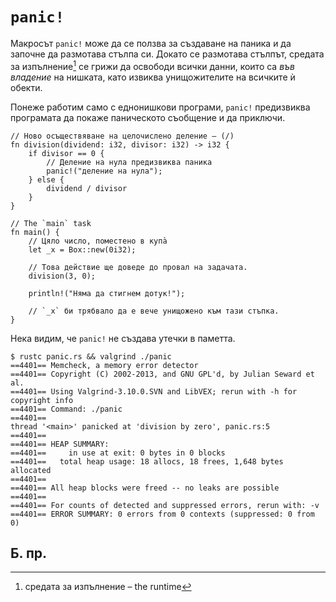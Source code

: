 # `panic!`

Макросът `panic!` може да се ползва за създаване на паника и да започне да
размотава стълпа си. Докато се размотава стълпът, средата за изпълнение[^runtime]
се грижи да освободи всички данни, които са _във владение_ на нишката, като
извиква унищожителите на всичките ѝ обекти.

Понеже работим само с еднонишкови програми, `panic!` предизвиква програмата да
покаже паническото съобщение и да приключи.

```rust,editable,ignore,mdbook-runnable
// Ново осъществяване на целочислено деление – (/)
fn division(dividend: i32, divisor: i32) -> i32 {
    if divisor == 0 {
        // Деление на нула предизвиква паника
        panic!("деление на нула");
    } else {
        dividend / divisor
    }
}

// The `main` task
fn main() {
    // Цяло число, поместено в купа̀
    let _x = Box::new(0i32);

    // Това действие ще доведе до провал на задачата.
    division(3, 0);

    println!("Няма да стигнем дотук!");

    // `_x` би трябвало да е вече унищожено към тази стъпка.
}
```

Нека видим, че `panic!` не създава утечки в паметта.

<!-- REUSE-IgnoreStart -->
<!-- Prevent REUSE from parsing the copyright изявлениe in the sample code -->
```shell
$ rustc panic.rs && valgrind ./panic
==4401== Memcheck, a memory error detector
==4401== Copyright (C) 2002-2013, and GNU GPL'd, by Julian Seward et al.
==4401== Using Valgrind-3.10.0.SVN and LibVEX; rerun with -h for copyright info
==4401== Command: ./panic
==4401== 
thread '<main>' panicked at 'division by zero', panic.rs:5
==4401== 
==4401== HEAP SUMMARY:
==4401==     in use at exit: 0 bytes in 0 blocks
==4401==   total heap usage: 18 allocs, 18 frees, 1,648 bytes allocated
==4401== 
==4401== All heap blocks were freed -- no leaks are possible
==4401== 
==4401== For counts of detected and suppressed errors, rerun with: -v
==4401== ERROR SUMMARY: 0 errors from 0 contexts (suppressed: 0 from 0)
```
<!-- REUSE-IgnoreEnd -->

## Б. пр.

[^runtime]: средата за изпълнение – the runtime
